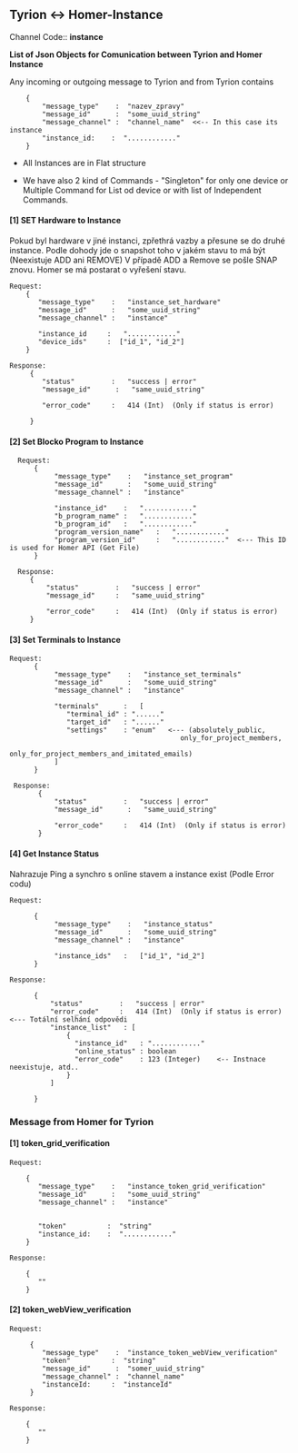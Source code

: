
## Tyrion <-> Homer-Instance ##

Channel Code:: **instance**

**List of Json Objects for Comunication between Tyrion and Homer Instance**

Any incoming or outgoing message to Tyrion and from Tyrion contains

        {
            "message_type"    :  "nazev_zpravy"              
            "message_id"      :  "some_uuid_string"
            "message_channel" :  "channel_name"  <<-- In this case its instance
            "instance_id:    :  "............"  
        }
        
 - All Instances are in Flat structure
 
 - We have also 2 kind of Commands - "Singleton" for only one device or Multiple Command for List od device
   or with list of Independent Commands.
 
 
  
#### [1] SET Hardware to Instance ####
Pokud byl hardware v jiné instanci, zpřethrá vazby a přesune se do druhé instance. 
Podle dohody jde o snapshot toho v jakém stavu to má být (Neexistuje ADD ani REMOVE)
V případě ADD a Remove se pošle SNAP znovu. Homer se má postarat o vyřešení stavu. 

    Request: 
        {
           "message_type"    :   "instance_set_hardware"              
           "message_id"      :   "some_uuid_string"
           "message_channel" :   "instance"  
           
           "instance_id     :   "............"  
           "device_ids"     :  ["id_1", "id_2"]
        }
    
    Response:
         {
            "status"         :   "success | error"
            "message_id"      :   "same_uuid_string"  
                          
            "error_code"     :   414 (Int)  (Only if status is error) 
            
         }  
                

#### [2] Set Blocko Program to Instance ####

      Request: 
          {
               "message_type"    :   "instance_set_program"              
               "message_id"      :   "some_uuid_string"
               "message_channel" :   "instance"  
               
               "instance_id"    :   "............"  
               "b_program_name" :   "............"  
               "b_program_id"   :   "............"  
               "program_version_name"   :   "............"  
               "program_version_id"     :   "............"  <--- This ID is used for Homer API (Get File)
          }        

      Response: 
         {
             "status"         :   "success | error"
             "message_id"     :   "same_uuid_string"  
                                  
             "error_code"     :   414 (Int)  (Only if status is error)   
         }  
         
         
#### [3] Set Terminals to Instance ####         
    
    Request: 
          {
               "message_type"    :   "instance_set_terminals"              
               "message_id"      :   "some_uuid_string"
               "message_channel" :   "instance"  

               "terminals"      :   [
                  "terminal_id" : "......"
                  "target_id"   : "......"
                  "settings"    : "enum"   <--- (absolutely_public, 
                                              only_for_project_members, 
                                              only_for_project_members_and_imitated_emails) 
               ]
          }     
                      
     Response:
           {
               "status"         :   "success | error"
               "message_id"      :   "same_uuid_string"  
                                             
               "error_code"     :   414 (Int)  (Only if status is error)   
           }             
           
           

#### [4] Get Instance Status ####
Nahrazuje Ping a synchro s online stavem a instance exist (Podle Error codu)
    
    Request: 
    
          {
               "message_type"    :   "instance_status"              
               "message_id"      :   "some_uuid_string"
               "message_channel" :   "instance"  
               
               "instance_ids"   :   ["id_1", "id_2"] 
          }   
     
    Response:
    
          {
              "status"         :   "success | error"
              "error_code"     :   414 (Int)  (Only if status is error)  <--- Totální selhání odpovědi 
              "instance_list"   : [
                  {
                    "instance_id"   : "............"
                    "online_status" : boolean  
                    "error_code"    : 123 (Integer)    <-- Instnace neexistuje, atd..
                  }
              ]
          
          }
             


### Message from Homer for Tyrion ###  

#### [1] token_grid_verification ####
         
    Request: 
    
        {
           "message_type"    :   "instance_token_grid_verification"              
           "message_id"      :   "some_uuid_string"
           "message_channel" :   "instance"  
            
            
           "token"          :  "string"
           "instance_id:    :  "............" 
        }
        
    Response:
    
        {
           ""
        }
        
#### [2] token_webView_verification ####
        
    Request:  
         
         {
            "message_type"    :  "instance_token_webView_verification"              
            "token"          :  "string"
            "message_id"      :  "somer_uuid_string"
            "message_channel" :  "channel_name"
            "instanceId:     :  "instanceId"  
         }
        
    Response:
    
        {
           ""
        }
